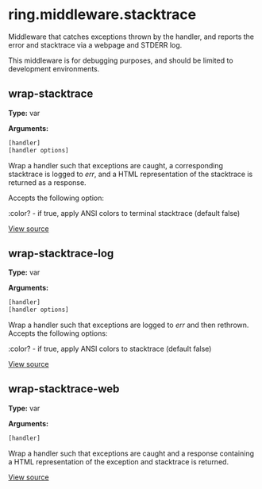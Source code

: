 # ring.middleware.stacktrace


Middleware that catches exceptions thrown by the handler, and reports the
error and stacktrace via a webpage and STDERR log.

This middleware is for debugging purposes, and should be limited to
development environments.

## wrap-stacktrace
**Type:** var



**Arguments:**
```clojure
[handler]
[handler options]
```
Wrap a handler such that exceptions are caught, a corresponding stacktrace is
logged to *err*, and a HTML representation of the stacktrace is returned as a
response.

Accepts the following option:

:color? - if true, apply ANSI colors to terminal stacktrace (default false)

[View source](http://github.com/ring-clojure/ring/blob/1.8.1/ring-devel/src/ring/middleware/stacktrace.clj#L107)
## wrap-stacktrace-log
**Type:** var



**Arguments:**
```clojure
[handler]
[handler options]
```
Wrap a handler such that exceptions are logged to *err* and then rethrown.
Accepts the following options:

:color? - if true, apply ANSI colors to stacktrace (default false)

[View source](http://github.com/ring-clojure/ring/blob/1.8.1/ring-devel/src/ring/middleware/stacktrace.clj#L14)
## wrap-stacktrace-web
**Type:** var



**Arguments:**
```clojure
[handler]
```
Wrap a handler such that exceptions are caught and a response containing
a HTML representation of the exception and stacktrace is returned.

[View source](http://github.com/ring-clojure/ring/blob/1.8.1/ring-devel/src/ring/middleware/stacktrace.clj#L91)